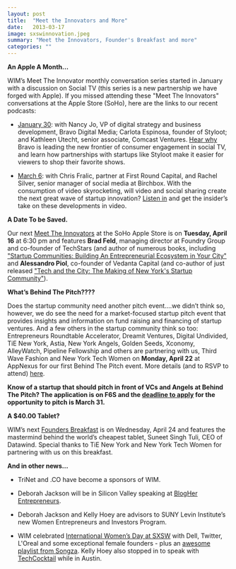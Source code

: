 ```yaml
---
layout: post
title:  "Meet the Innovators and More"
date:   2013-03-17
image: sxswinnovation.jpeg
summary: "Meet the Innovators, Founder's Breakfast and more"
categories: ""
---
```


**An Apple A Month...**

WIM’s Meet The Innovator monthly conversation series started in January with a discussion on Social TV (this series is a new partnership we have forged with Apple). If you missed attending these "Meet The Innovators" conversations at the Apple Store (SoHo), here are the links to our recent podcasts:

* [January 30](https://itunes.apple.com/us/podcast/social-tv-meet-the-innovators/id602342208?mt=2): with Nancy Jo, VP of digital strategy and business development, Bravo Digital Media; Carlota Espinosa, founder of Styloot; and Kathleen Utecht, senior associate, Comcast Ventures. [Hear why](https://itunes.apple.com/us/podcast/social-tv-meet-the-innovators/id602342208?mt=2) Bravo is leading the new frontier of consumer engagement in social TV, and learn how partnerships with startups like Styloot make it easier for viewers to shop their favorite shows.

* [March 6](https://itunes.apple.com/us/podcast/meet-innovators-social-video/id619522872): with Chris Fralic, partner at First Round Capital, and Rachel Silver, senior manager of social media at Birchbox. With the consumption of video skyrocketing, will video and social sharing create the next great wave of startup innovation? [Listen in](https://itunes.apple.com/us/podcast/meet-innovators-social-video/id619522872) and get the insider’s take on these developments in video.


**A Date To be Saved.**

Our next [Meet The Innovators](http://www.eventbrite.com/e/meet-the-innovators-april-16-with-brad-feld-and-alessandro-piol-tickets-5879913981) at the SoHo Apple Store is on **Tuesday, April 16** at 6:30 pm and features **Brad Feld**, managing director at Foundry Group and co-founder of TechStars (and author of numerous books, including ["Startup Communities: Building An Entrepreneurial Ecosystem in Your City"](http://www.amazon.com/Startup-Communities-Building-Entrepreneurial-Ecosystem/dp/1118441540/ref=sr_1_cc_3?s=aps&ie=UTF8&qid=1363623416&sr=1-3-catcorr&keywords=brad+feld) and **Alessandro Piol**, co-founder of Vedanta Capital (and co-author of just released ["Tech and the City: The Making of New York's Startup Community"](http://www.amazon.com/Tech-City-Startup-Community-ebook/dp/B00BV1292Y/)).


**What’s Behind The Pitch????**

Does the startup community need another pitch event....we didn’t think so, however, we do see the need for a market-focused startup pitch event that provides insights and information on fund raising and financing of startup ventures. And a few others in the startup community think so too: Entrepreneurs Roundtable Accelerator, Dreamit Ventures, Digital Undivided, TiE New York, Astia, New York Angels, Golden Seeds, Xconomy, AlleyWatch, Pipeline Fellowship and others are partnering with us, Third Wave Fashion and New York Tech Women on **Monday, April 22** at AppNexus for our first Behind The Pitch event.  More details (and to RSVP to attend) [here](http://www.eventbrite.com/e/behind-the-pitch-tickets-5552870786).

**Know of a startup that should pitch in front of VCs and Angels at Behind The Pitch? The application is on F6S and the [deadline to apply](http://www.f6s.com/behindthepitch2013) for the opportunity to pitch is March 31.**


**A $40.00 Tablet?**

WIM’s next [Founders Breakfast](http://www.eventbrite.com/e/founders-breakfast-april-24-edition-with-datawinds-suneet-singh-tuli-tickets-5553336178) is on Wednesday, April 24 and features the mastermind behind the world’s cheapest tablet, Suneet Singh Tuli, CEO of Datawind. Special thanks to TiE New York and New York Tech Women for partnering with us on this breakfast.

**And in other news...**

* TriNet and .CO have become a sponsors of WIM.

* Deborah Jackson will be in Silicon Valley speaking at [BlogHer Entrepreneurs]().

* Deborah Jackson and Kelly Hoey are advisors to SUNY Levin Institute’s new Women Entrepreneurs and Investors Program.

* WIM celebrated [International Women’s Day at SXSW](http://storify.com/Dell/international-women-s-day-sxswi-sxiwd) with Dell, Twitter, L'Oreal and some exceptional female founders - plus an [awesome playlist from Songza](http://songza.com/listen/international-women-s-day-sxsw-JasmineSolano/). Kelly Hoey also stopped in to speak with [TechCocktail](http://tech.co/kelly-hoey-women-innovate-mobile-2013-03) while in Austin.
